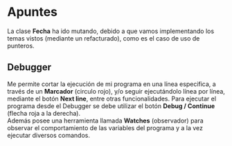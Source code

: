 # Apuntes
La clase **Fecha** ha ido mutando, debido a que vamos implementando los temas vistos (mediante un refacturado), como es el caso de uso de punteros.

## Debugger
Me permite cortar la ejecución de mi programa en una línea especifica, a través de un **Marcador** (circulo rojo), y/o seguir ejecutándolo línea por línea, mediante el botón **Next line**, entre otras funcionalidades. Para ejecutar el programa desde el Debugger se debe utilizar el botón **Debug / Continue** (flecha roja a la derecha).  
Además posee una herramienta llamada **Watches** (observador) para observar el comportamiento de las variables del programa y a la vez ejecutar diversos comandos.
